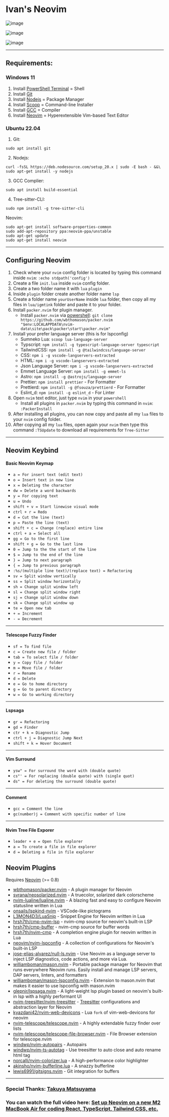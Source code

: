 # Ivan's Neovim
![image](https://user-images.githubusercontent.com/117252369/201470312-bfdf0706-ef77-4713-afc4-9ca8a391aaf1.png)

![image](https://user-images.githubusercontent.com/117252369/201470348-5105f42e-a20c-4b08-912e-33a5479d1c9b.png)

![image](https://user-images.githubusercontent.com/117252369/201470467-240f9d89-9188-4826-948c-7ee7df66f69b.png)

***

## Requirements:

### Windows 11
1. Install [PowerShell Terminal](https://apps.microsoft.com/store/detail/powershell/9MZ1SNWT0N5D?hl=en-ph&gl=ph) = Shell
2. Install [Git](https://git-scm.com/download/win)
3. Install [Nodejs](https://nodejs.org/en/download/) = Package Manager
4. Install [Scoop](https://scoop.sh/) = Command-line Installer
5. Install [GCC](https://github.com/nvim-treesitter/nvim-treesitter/wiki/Windows-support#gcc) = Compiler
6. Install [Neovim](https://github.com/neovim/neovim/wiki/Installing-Neovim) = Hyperextensible Vim-based Text Editor

### Ubuntu 22.04
1. Git:
```fish
sudo apt install git
```

2. Nodejs: 
```fish
curl -fsSL https://deb.nodesource.com/setup_20.x | sudo -E bash - &&\
sudo apt-get install -y nodejs
```

3. GCC Complier: 
```fish
sudo apt install build-essential
```

4. Tree-sitter-CLI:
```fish
sudo npm install -g tree-sitter-cli
```

Neovim:
```fish
sudo apt-get install software-properties-common
sudo add-apt-repository ppa:neovim-ppa/unstable
sudo apt-get update
sudo apt-get install neovim
```

***

## Configuring Neovim
1. Check where your `nvim` config folder is located by typing this command inside `nvim`: `:echo stdpath('config')`
2. Create a file `init.lua` inside `nvim` config folder.
3. Create a two folder name it with `lua` `plugin`
4. Inside `plugin` folder create another folder name `lsp`
5. Create a folder name `yourUserName` inside `lua` folder, then copy all my files in `lua/igmtink` folder and paste it to your folder.
6. Install `packer.nvim` for plugin manager.
    - Install `packer.nvim` via [powershell](https://apps.microsoft.com/store/detail/powershell/9MZ1SNWT0N5D?hl=en-ph&gl=ph): `git clone https://github.com/wbthomason/packer.nvim "$env:LOCALAPPDATA\nvim-data\site\pack\packer\start\packer.nvim"`
7. Install your prefer language server (this is for lspconfig)
    - Sumneko Lua: `scoop lua-language-server`
    - Typscript: `npm install -g typescript-language-server typescript`
    - TailwindCSS: `npm install -g @tailwindcss/language-server`
    - CSS: `npm i -g vscode-langservers-extracted`
    - HTML: `npm i -g vscode-langservers-extracted`
    - Json Language Server: `npm i -g vscode-langservers-extracted`
    - Emmet Language Server: `npm install -g emmet-ls`
    - Astro: `npm install -g @astrojs/language-server`
    - Prettier: `npm install prettier` - For Formatter
    - Prettierd: `npm install -g @fsouza/prettierd` - For Formatter
    - Eslint_d: `npm install -g eslint_d` - For Linter
8. Open `nvim` text editor, just type `nvim` in your `powershell`
    - Install all plugins in `packer.nvim` by typing this command in `nvim`: `:PackerInstall`
9. After installing all plugins, you can now copy and paste all my `lua` files to your `nvim` config folder.
10. After copying all my `lua` files, open again your `nvim` then type this command `:TSUpdate` to download all requirements for `Tree-Sitter`

***

## Neovim Keybind
#### Basic Neovim Keymap
- `a = For insert text (edit text)`
- `o = Insert text in new line`
- `x = Deleting the character`
- `dw = Delete a word backwards`
- `y = For copying text`
- `u = Undo`
- `shift + v = Start linewise visual mode`
- `ctrl + r = Redo`
- `d = Cut the line (text)`
- `p = Paste the line (text)`
- `shift + c = Change (replace) entire line`
- `ctrl + a = Select all`
- `gg = Go to the first line`
- `shift + g = Go to the last line`
- `0 = Jump to the the start of the line`
- `$ = Jump to the end of the line`
- `} = Jump to next paragraph`
- `{ = Jump to previous paragraph`
- `:%s/(multiple line text)/(replace text) = Refactoring`
- `sv = Split window vertically`
- `ss = Split window horizontally`
- `sh = Change split window left`
- `sl = Change split window right`
- `sj = Change split window down`
- `sk = Change split window up`
- `te = Open new tab`
- `+ = Increment`
- `- = Decrement`

***

#### Telescope Fuzzy Finder
- `sf = To find file`
- `c = Create new file / folder`
- `tab = To select file / folder`
- `y = Copy file / folder`
- `m = Move file / folder`
- `r = Rename`
- `d = Delete`
- `e = Go to home directory`
- `g = Go to parent directory`
- `w = Go to working directory`

***

#### Lspsaga
- `gr = Refactoring`
- `gd = Finder`
- `ctr + k = Diagnostic Jump`
- `ctrl + j = Diagnostic Jump Next`
- `shift + k = Hover Document`

***

#### Vim Surround
- `ysw" = For surround the word with (double quote)`
- `cs"' = For replacing (double quote) with (single quot)`
- `ds" = For deleting the surround (double quote)`

***

#### Comment
- `gcc = Comment the line`
- `gc(number)j = Comment with specific number of line`

***

#### Nvim Tree File Exporer
- `leader + e = Open file explorer`
- `a = To create a file in file explorer`
- `d = Deleting a file in file explorer`

## Neovim Plugins
Requires [Neovim](https://neovim.io/) (>= 0.8)

- [wbthomason/packer.nvim](https://github.com/wbthomason/packer.nvim) - A plugin manager for Neovim
- [svrana/neosolarized.nvim](https://github.com/svrana/neosolarized.nvim) - A truecolor, solarized dark colorscheme
- [nvim-lualine/lualine.nvim](https://github.com/nvim-lualine/lualine.nvim) - A blazing fast and easy to configure Neovim statusline written in Lua
- [onsails/lspkind-nvim](https://github.com/onsails/lspkind-nvim) - VSCode-like pictograms
- [L3MON4D3/LuaSnip](https://github.com/L3MON4D3/LuaSnip) - Snippet Engine for Neovim written in Lua
- [hrsh7th/cmp-nvim-lsp](https://github.com/hrsh7th/cmp-nvim-lsp) - nvim-cmp source for neovim's built-in LSP
- [hrsh7th/cmp-buffer](https://github.com/hrsh7th/cmp-buffer) - nvim-cmp source for buffer words
- [hrsh7th/nvim-cmp](https://github.com/hrsh7th/nvim-cmp) - A completion engine plugin for neovim written in Lua
- [neovim/nvim-lspconfig](https://github.com/neovim/nvim-lspconfig) - A collection of configurations for Neovim's built-in LSP
- [jose-elias-alvarez/null-ls.nvim](https://github.com/jose-elias-alvarez/null-ls.nvim) - Use Neovim as a language server to inject LSP diagnostics, code actions, and more via Lua.
- [williamboman/mason.nvim](https://github.com/williamboman/mason.nvim) - Portable package manager for Neovim that runs everywhere Neovim runs. Easily install and manage LSP servers, DAP servers, linters, and formatters
- [williamboman/mason-lspconfig.nvim](https://github.com/williamboman/mason-lspconfig.nvim) - Extension to mason.nvim that makes it easier to use lspconfig with mason.nvim
- [glepnir/lspsaga.nvim](https://github.com/glepnir/lspsaga.nvim) - A light-weight lsp plugin based on neovim's built-in lsp with a highly performant UI
- [nvim-treesitter/nvim-treesitter](https://github.com/nvim-treesitter/nvim-treesitter) - [Treesitter](https://github.com/tree-sitter/tree-sitter) configurations and abstraction layer for Neovim
- [kyazdani42/nvim-web-devicons](https://github.com/kyazdani42/nvim-web-devicons) - Lua `fork` of vim-web-devicons for neovim
- [nvim-telescope/telescope.nvim](https://github.com/nvim-telescope/telescope.nvim) - A highly extendable fuzzy finder over lists
- [nvim-telescope/telescope-file-browser.nvim](https://github.com/nvim-telescope/telescope-file-browser.nvim) - File Browser extension for telescope.nvim
- [windwp/nvim-autopairs](https://github.com/windwp/nvim-autopairs) - Autopairs
- [windwp/nvim-ts-autotag](https://github.com/windwp/nvim-ts-autotag) - Use treesitter to auto close and auto rename html tag
- [norcalli/nvim-colorizer.lua](https://github.com/norcalli/nvim-colorizer.lua) - A high-performance color highlighter
- [akinsho/nvim-bufferline.lua](https://github.com/akinsho/nvim-bufferline.lua) - A snazzy bufferline
- [lewis6991/gitsigns.nvim](https://github.com/lewis6991/gitsigns.nvim) - Git integration for buffers

***

### Special Thanks: [Takuya Matsuyama](https://www.youtube.com/c/devaslife)

### You can watch the full video here: [Set up Neovim on a new M2 MacBook Air for coding React, TypeScript, Tailwind CSS, etc.](https://www.youtube.com/watch?v=5-aK2_WwrmM&list=PLmMocGWXmbd_MTRMJTTK8lCxmBcjYZvF_&index=5&t=987s)
